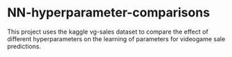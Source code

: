 # NN-hyperparameter-comparisons

This project uses the kaggle vg-sales dataset to compare the effect of different hyperparameters on the learning of parameters for videogame sale predictions.
